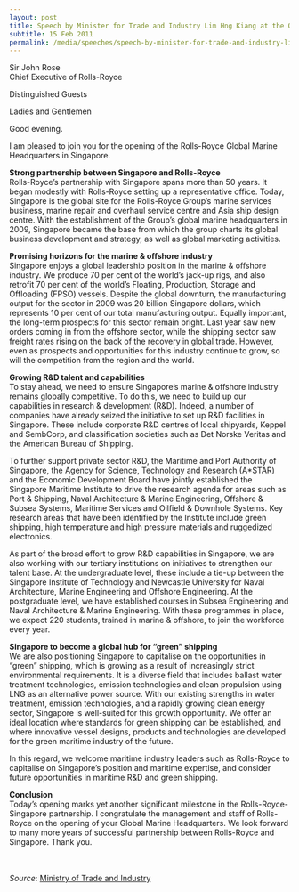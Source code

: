 ```yaml
---
layout: post
title: Speech by Minister for Trade and Industry Lim Hng Kiang at the Opening Ceremony of Rolls-Royce Global Marine Headquarters, 15 February 2011
subtitle: 15 Feb 2011
permalink: /media/speeches/speech-by-minister-for-trade-and-industry-lim-hng-kiang-at-the-opening-ceremony-of-rolls-royce-global-marine-headquarters-15-february-2011/
---
```



Sir John Rose
<br>Chief Executive of Rolls-Royce 

Distinguished Guests
 
Ladies and Gentlemen
 
Good evening. 

I am pleased to join you for the opening of the Rolls-Royce Global Marine Headquarters in Singapore.

**Strong partnership between Singapore and Rolls-Royce**  
Rolls-Royce’s partnership with Singapore spans more than 50 years. It began modestly with Rolls-Royce setting up a representative office. Today, Singapore is the global site for the Rolls-Royce Group’s marine services business, marine repair and overhaul service centre and Asia ship design centre.  With the establishment of the Group’s global marine headquarters in 2009, Singapore became the base from which the group charts its global business development and strategy, as well as global marketing activities.

**Promising horizons for the marine & offshore industry**  
Singapore enjoys a global leadership position in the marine & offshore industry. We produce 70 per cent of the world’s jack-up rigs, and also retrofit 70 per cent of the world’s Floating, Production, Storage and Offloading (FPSO) vessels.  Despite the global downturn, the manufacturing output for the sector in 2009 was 20 billion Singapore dollars, which represents 10 per cent of our total manufacturing output. Equally important, the long-term prospects for this sector remain bright.  Last year saw new orders coming in from the offshore sector, while the shipping sector saw freight rates rising on the back of the recovery in global trade.  However, even as prospects and opportunities for this industry continue to grow, so will the competition from the region and the world.

**Growing R&D talent and capabilities**  
To stay ahead, we need to ensure Singapore’s marine & offshore industry remains globally competitive. To do this, we need to build up our capabilities in research & development (R&D). Indeed, a number of companies have already seized the initiative to set up R&D facilities in Singapore. These include corporate R&D centres of local shipyards, Keppel and SembCorp, and classification societies such as Det Norske Veritas and the American Bureau of Shipping.
 
To further support private sector R&D, the Maritime and Port Authority of Singapore, the Agency for Science, Technology and Research (A*STAR) and the Economic Development Board have jointly established the Singapore Maritime Institute to drive the research agenda for areas such as Port & Shipping, Naval Architecture & Marine Engineering, Offshore & Subsea Systems, Maritime Services and Oilfield & Downhole Systems.  Key research areas that have been identified by the Institute include green shipping, high temperature and high pressure materials and ruggedized electronics.
 
As part of the broad effort to grow R&D capabilities in Singapore, we are also working with our tertiary institutions on initiatives to strengthen our talent base.  At the undergraduate level, these include a tie-up between the Singapore Institute of Technology and Newcastle University for Naval Architecture, Marine Engineering and Offshore Engineering.  At the postgraduate level, we have established courses in Subsea Engineering and Naval Architecture & Marine Engineering.  With these programmes in place, we expect 220 students, trained in marine & offshore, to join the workforce every year.

**Singapore to become a global hub for “green” shipping**  
We are also positioning Singapore to capitalise on the opportunities in “green” shipping, which is growing as a result of increasingly strict environmental requirements.  It is a diverse field that includes ballast water treatment technologies, emission technologies and clean propulsion using LNG as an alternative power source.  With our existing strengths in water treatment, emission technologies, and a rapidly growing clean energy sector, Singapore is well-suited for this growth opportunity.  We offer an ideal location where standards for green shipping can be established, and where innovative vessel designs, products and technologies are developed for the green maritime industry of the future.
 
In this regard, we welcome maritime industry leaders such as Rolls-Royce to capitalise on Singapore’s position and maritime expertise, and consider future opportunities in maritime R&D and green shipping. 

**Conclusion**  
Today’s opening marks yet another significant milestone in the Rolls-Royce-Singapore partnership.  I congratulate the management and staff of Rolls-Royce on the opening of your Global Marine Headquarters.  We look forward to many more years of successful partnership between Rolls-Royce and Singapore. Thank you.
<br><br><br>

*Source*: [<a href="https://www.mti.gov.sg/" target="_blank">Ministry of Trade and Industry</a>](https://www.mti.gov.sg/)
